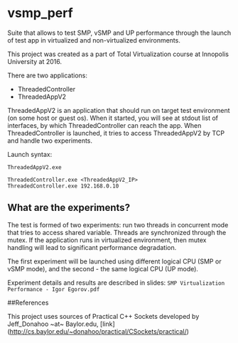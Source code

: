 # vsmp_perf
Suite that allows to test SMP, vSMP and UP performance through the launch of test app in virtualized and non-virtualized environments.

This project was created as a part of Total Virtualization course at Innopolis University at 2016.

There are two applications:
- ThreadedController
- ThreadedAppV2

ThreadedAppV2 is an application that should run on target test environment (on some host or guest os). When it started, you will see at stdout list of interfaces, by which ThreadedController can reach the app.
When ThreadedController is launched, it tries to access ThreadedAppV2 by TCP and handle two experiments.

Launch syntax:
```
ThreadedAppV2.exe

ThreadedController.exe <ThreadedAppV2_IP>
ThreadedController.exe 192.168.0.10
```

## What are the experiments?
The test is formed of two experiments: run two threads in concurrent mode that tries to access shared variable. Threads are synchronized through the mutex. If the application runs in virtualized environment, then mutex handling will lead to significant performance degradation. 

The first experiment will be launched using different logical CPU (SMP or vSMP mode), and the second - the same logical CPU (UP mode).

Experiment details and results are described in slides: `SMP Virtualization Performance - Igor Egorov.pdf`

##References

This project uses sources of Practical C++ Sockets developed by Jeff_Donahoo ~at~ Baylor.edu, [link] (http://cs.baylor.edu/~donahoo/practical/CSockets/practical/)

